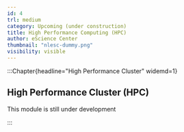```yaml
---
id: 4
trl: medium
category: Upcoming (under construction)
title: High Performance Computing (HPC)
author: eScience Center
thumbnail: "nlesc-dummy.png"
visibility: visible
---
```


:::Chapter{headline="High Performance Cluster" widemd=1}
## High Performance Cluster (HPC)

This module is still under development

:::